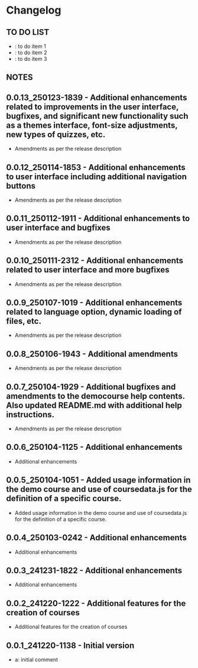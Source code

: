 # Changelog

## TO DO LIST
- : to do item 1
- : to do item 2
- : to do item 3

## NOTES

## 0.0.13_250123-1839 - Additional enhancements related to improvements in the user interface, bugfixes, and significant new functionality such as a themes interface, font-size adjustments, new types of quizzes, etc.
-  Amendments as per the release description

## 0.0.12_250114-1853 - Additional enhancements to user interface including additional navigation buttons
-  Amendments as per the release description

## 0.0.11_250112-1911 - Additional enhancements to user interface and bugfixes
-  Amendments as per the release description

## 0.0.10_250111-2312 - Additional enhancements related to user interface and more bugfixes
-  Amendments as per the release description

## 0.0.9_250107-1019 - Additional enhancements related to language option, dynamic loading of files, etc.
-  Amendments as per the release description

## 0.0.8_250106-1943 - Additional amendments
-  Amendments as per the release description

## 0.0.7_250104-1929 - Additional bugfixes and amendments to the democourse help contents. Also updated README.md with additional help instructions.
-  Amendments as per the release description

## 0.0.6_250104-1125 - Additional enhancements
-  Additional enhancements

## 0.0.5_250104-1051 - Added usage information in the demo course and use of coursedata.js for the definition of a specific course.
-  Added usage information in the demo course and use of coursedata.js for the definition of a specific course.

## 0.0.4_250103-0242 - Additional enhancements
-  Additional enhancements

## 0.0.3_241231-1822 - Additional enhancements
-  Additional enhancements

## 0.0.2_241220-1222 - Additional features for the creation of courses
-  Additional features for the creation of courses

## 0.0.1_241220-1138 - Initial version
- a: initial comment
